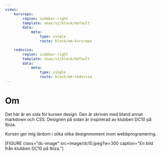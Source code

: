 ```yaml
---
views:
    kursrepo:
        region: sidebar-right
        template: anax/v2/block/default
        data:
            meta:
                type: single
                route: block/om-kursrepo

    redovisa:
        region: sidebar-right
        template: anax/v2/block/default
        data:
            meta:
                type: single
                route: block/om-redovisa
---
```

Om
=========================

Det här är en sida för kursen design. Den är skriven med bland annat markdown och CSS.
Designen på sidan är inspirerad av klubben DC10 på Ibiza.

Kursen ger mig lärdom i olika olika designmoment inom webbprogramering.

[FIGURE class="dc-image" src=image/dc10.jpeg?w=300 caption="En bild från klubben DC10 på Ibiza."]
